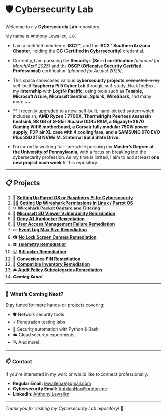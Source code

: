 # 🛡️ Cybersecurity Lab

Welcome to my **Cybersecurity Lab** repository.

My name is Anthony Lewallen, CC.

- I am a certified member of **ISC2™**, and the **ISC2™ Southern Arizona Chapter**, holding the **CC (Certified in Cybersecurity)** credential.

- Currently, I am pursuing the **Security+ (Sec+) certification** *(planned for March/April 2025)* and the **OSCP (Offensive Security Certified Professional)** certification *(planned for August 2025)*.

- This space showcases various **cybersecurity projects** ~~conducted in my self-built **Raspberry Pi 5 Cyber Lab**~~ through, self-study, HackTheBox, my **internship** with **Log(N) Pacific**, using tools such as **Tenable, Microsoft Azure, Microsoft Sentinal, Splunk, WireShark**, and many more.~~

- ** I recently upgraded to a new, self-built, hand-picked system which includes an; **AMD Ryzen 7 7700X, Thermalright Peerless Assassin heatsink, 98 GB of G-Skill RipJaw DDR5 RAM, a Gigabyte X870 Gaming Wifi6 motherboard, a Corsair fully modular 750W power supply, POP air XL case with 4 cooling fans, and a SAMSUNG 970 EVO Plus SSD 2TB NVMe M. 2 Internal Solid State Drive.**

- I’m currently working full-time while pursuing my **Master's Degree at the University of Pennsylvania**, with a focus on breaking into the cybersecurity profession. As my time is limited, I aim to add at least **one new project each week** to this repository.

---

## 📋 Projects

1. 🔐 [**Setting Up Parrot OS on Raspberry Pi for Cybersecurity**](/docs/LabSetup-Guide.md)
2. 💂‍♂️ [**Setting Up Wireshark Permissions in Linux / Parrot OS**](/docs/WireShark_Permission_Setup.md)
3. 🌐 [**Wireshark Packet Capture and Filtering**](docs/WireShark-Project.md)
4. 🥼 [**Microsoft 3D Viewer Vulnerability Remediation**](docs/Microsoft_3D_Viewer_Vulnerability_Remediation.md)
5. 🛑 [**Deny All Applocker Remediation**](/docs/DenyAll.md)
6. 📇 [**User Access Management Failure Remediation**](/docs/UAMF.md)
7. ✏️ [**Event Log Max Size Remediation**](/docs/EventLog.md)
8. 📷 [**No Lock Screen Camera Remediation**](/docs/NoLockScreenCamera.md)
9. ☎️ [**Telemetry Remediation**](/docs/telemetry.md)
10. 💻 [**BitLocker Remediation**](/docs/BitLocker.md)
11. 🏧 [**Convenience PIN Remediation**](/docs/ConvPin.md)
12. 💾 [**Compatible Inventory Remediation**](/docs/CompatInventory.md)
13. 🚔 [**Audit Policy Subcategories Remediation**](/docs/AuditPolSubCat.md)
14. ***Coming Soon!***
---

### 🚀 **What’s Coming Next?**

Stay tuned for more hands-on projects covering:
- 🛡️ Network security tools
- ⚡ Penetration testing labs
- 🐍 Security automation with Python & Bash
- ☁️ Cloud security experiments
- 🔍 And more!

---

### 📫 **Contact**

If you're interested in my work or would like to connect professionally:

- **Regular Email:** [lewallenae@gmail.com](mailto:lewallenae@gmail.com)  
- **Cybersecurity Email:** [AntManHax@proton.me](mailto:AntManHax@proton.me)  
- **LinkedIn:** [Anthony Lewallen](https://linkedin.com/in/anthony-lewallen)

---

*Thank you for visiting my Cybersecurity Lab repository!* 🚀
